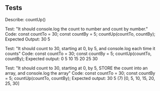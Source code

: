 ## Tests

Describe: countUp()

Test: "It should console.log the count to number and count by number."
Code:
  const countTo = 30;
  const countBy = 5;
  countUp(countTo, countBy);
Expected Output: 30 5

Test: "It should count to 30, starting at 0, by 5, and console.log each time it counts"
Code:
  const countTo = 30;
  const countBy = 5;
  countUp(countTo, countBy);
Expected output: 0 5 10 15 20 25 30

Test: "It should count to 30, starting at 0, by 5, STORE the count into an array, and console.log the array"
Code:
  const countTo = 30;
  const countBy = 5;
  countUp(countTo, countBy);
Expected output: 30 5 (7) [0, 5, 10, 15, 20, 25, 30]

